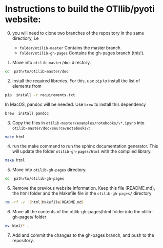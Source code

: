 # Instructions to build the OTIlib/pyoti website:



0. you will need to clone two branches of the repository in the same directiory, i.e

	- ```folder/otilib-master``` Contains the master branch.
	- ```folder/otilib-gh-pages``` Contains the gh-pages branch (this!).




1. Move into ```otilib-master/doc``` directory.

``` bash
cd  path/to/otilib-master/doc
```

2. Install the required libreries. For this, use ```pip``` to install the list of elements from 

``` bash
pip  install -r requirements.txt
```

In MacOS, pandoc will be needed. Use ```brew``` to install this dependency

``` bash
brew  install pandoc
```

3. Copy the files in ```otilib-master/examples/notebooks/\*.ipynb``` into ```otilib-master/doc/source/notebooks/```:

``` bash
make html
```	


4. run the make command to run the sphinx documentation generator. This will update the folder ```otilib-gh-pages/html``` with the compiled library.

``` bash
make html
```

5. Move into ```otilib-gh-pages``` directory.

``` bash
cd  path/to/otilib-gh-pages
```

6. Remove the previous website information. Keep this file (README.md), the html folder and the Makefile file in the ```otilib-gh-pages/``` directory

``` bash
rm -rf -v !(html|Makefile|README.md)
```

6. Move all the contents of the otilib-gh-pages/html folder into the otilib-gh-pages/ folder  

``` bash
mv html/* .
```

7. Add and commit the changes to the gh-pages branch, and push to the repository.